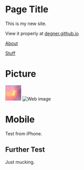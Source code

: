 # Page Title

This is my new site.

View it properly at [degner.github.io](https://degner.github.io)

[About](about.md)

[Stuff](stuff.md)


# Picture

<img src="/light.png" width="50">

<img src="https://myoctocat.com/assets/images/base-octocat.svg" alt="Web image" width="50"/>









# Mobile

Test from iPhone. 

## Further Test

Just mucking.
